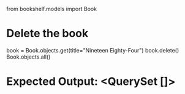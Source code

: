 from bookshelf.models import Book

# Delete the book
book = Book.objects.get(title="Nineteen Eighty-Four")
book.delete()
Book.objects.all()
# Expected Output: <QuerySet []>

